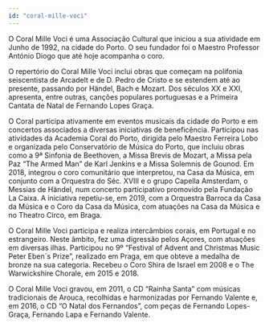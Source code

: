 ```yaml
---
id: "coral-mille-voci"
---
```

O Coral Mille Voci é uma Associação Cultural que iniciou a sua atividade em Junho de 1992, na cidade do Porto. O seu fundador foi o Maestro Professor António Diogo que até hoje acompanha o coro.

O repertório do Coral Mille Voci inclui obras que começam na polifonia seiscentista de Arcadelt e de D. Pedro de Cristo e se estendem até ao presente, passando por Händel, Bach e Mozart. Dos séculos XX e XXI, apresenta, entre outras, canções populares portuguesas e a Primeira Cantata de Natal de Fernando Lopes Graça.

O Coral participa ativamente em eventos musicais da cidade do Porto e em concertos associados a diversas iniciativas de beneficência. Participou nas atividades da Academia Coral do Porto, dirigida pelo Maestro Ferreira Lobo e organizada pelo Conservatório de Música do Porto, que incluiu obras como a 9ª Sinfonia de Beethoven, a Missa Brevis de Mozart, a Missa pela Paz “The Armed Man” de Karl Jenkins e a Missa Solemnis de Gounod. Em 2018, integrou o coro comunitário que interpretou, na Casa da Música, em conjunto com a Orquestra do Séc. XVIII e o grupo Capella Amsterdam, o Messias de Händel, num concerto participativo promovido pela Fundação La Caixa. A iniciativa repetiu-se, em 2019, com a Orquestra Barroca da Casa da Música e o Coro da Casa da Música, com atuações na Casa da Música e no Theatro Circo, em Braga.

O Coral Mille Voci participa e realiza intercâmbios corais, em Portugal e no estrangeiro. Neste âmbito, fez uma digressão pelos Açores, com atuações em diversas ilhas. Participou no 9º “Festival of Advent and Christmas Music Peter Eben´s Prize”, realizado em Praga, em que obteve a medalha de bronze na sua categoria. Recebeu o Coro Shira de Israel em 2008 e o The Warwickshire Chorale, em 2015 e 2018.

O Coral Mille Voci gravou, em 2011, o CD “Rainha Santa” com músicas tradicionais de Arouca, recolhidas e harmonizadas por Fernando Valente e, em 2016, o CD “O Natal dos Fernandos”, com peças de Fernando Lopes-Graça, Fernando Lapa e Fernando Valente.
